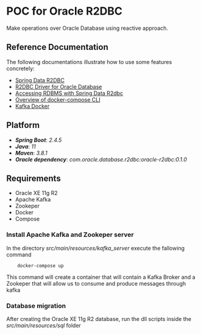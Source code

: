 # POC for Oracle R2DBC
Make operations over Oracle Database using reactive approach.

## Reference Documentation

The following documentations illustrate how to use some features concretely:

* [Spring Data R2DBC](https://spring.io/projects/spring-data-r2dbc#overview)
* [R2DBC Driver for Oracle Database](https://reposhub.com/java/distributed-databases/oracle-oracle-r2dbc.html)
* [Accessing RDBMS with Spring Data R2dbc](https://hantsy.medium.com/reactive-accessing-rdbms-with-spring-data-r2dbc-d6e453f2837e)
* [Overview of docker-compose CLI](https://docs.docker.com/compose/reference/)
* [Kafka Docker](https://hub.docker.com/r/wurstmeister/kafka)

## Platform

- ***Spring Boot***: *2.4.5*
- ***Java***: *11*
- ***Maven***: *3.8.1*
- ***Oracle dependency***: *com.oracle.database.r2dbc:oracle-r2dbc:0.1.0*

## Requirements

- Oracle XE 11g R2
- Apache Kafka
- Zookeper
- Docker
- Compose

### Install Apache Kafka and Zookeper server

In the directory *src/main/resources/kafka_server* execute the fallowing command

```shell
    docker-compose up
```
This command will create a container that will contain a Kafka Broker and a Zookeper that will allow us to consume and produce messages through kafka

###  Database migration

After creating the Oracle XE 11g R2 database, run the dll scripts inside the *src/main/resources/sql* folder  


